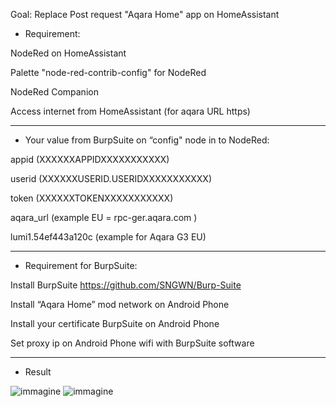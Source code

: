 Goal: Replace Post request "Aqara Home" app on HomeAssistant


- Requirement:

NodeRed on HomeAssistant

Palette "node-red-contrib-config" for NodeRed

NodeRed Companion

Access internet from HomeAssistant (for aqara URL https)

---

- Your value from BurpSuite on “config" node in to NodeRed:

appid	(XXXXXXAPPIDXXXXXXXXXXX)

userid	(XXXXXXUSERID.USERIDXXXXXXXXXXX)

token	(XXXXXXTOKENXXXXXXXXXXX)

aqara_url	(example EU = rpc-ger.aqara.com )

lumi1.54ef443a120c (example for Aqara G3 EU)

---

- Requirement for BurpSuite:

Install BurpSuite https://github.com/SNGWN/Burp-Suite

Install “Aqara Home” mod network on Android Phone

Install your certificate BurpSuite on Android Phone

Set proxy ip on Android Phone wifi with BurpSuite software

---

- Result

![immagine](https://github.com/sdavides/AqaraPOST-Homeassistant/assets/31100253/92e05aa3-8dd3-4257-9c3b-ccc84f4e65d8)
![immagine](https://github.com/sdavides/AqaraPOST-Homeassistant/assets/31100253/316750b5-7ddb-4539-a2b8-c157d262215c)


